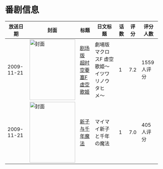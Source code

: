# 番剧信息

|放送日期|封面|标题|日文标题|话数|评分|评分人数|
|---|---|---|---|---|---|---|
|2009-11-21|<img src="//lain.bgm.tv/pic/cover/c/78/84/2504_88jGQ.jpg" alt="封面" style="width:150px;height:200px;object-fit:cover;">|[剧场版 超时空要塞F 虚空歌姬](https://bangumi.tv/subject/2504)|劇場版 マクロスF 虚空歌姫〜イツワリノウタヒメ〜|1|7.2|1559人评分|
|2009-11-21|<img src="//lain.bgm.tv/pic/cover/c/e9/50/8122_l21A2.jpg" alt="封面" style="width:150px;height:200px;object-fit:cover;">|[新子与千年魔法](https://bangumi.tv/subject/8122)|マイマイ新子と千年の魔法|1|7.0|405人评分|

